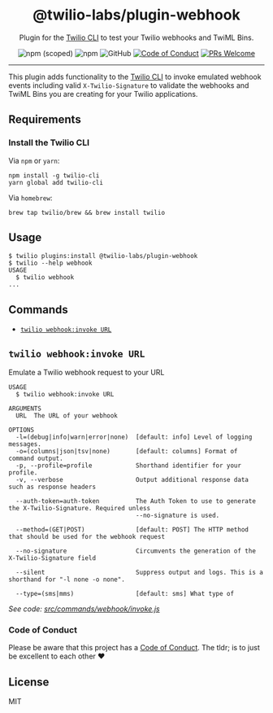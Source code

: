 <h1 align="center">@twilio-labs/plugin-webhook</h1>
<p align="center">Plugin for the <a href="https://github.com/twilio/twilio-cli">Twilio CLI</a> to test your Twilio webhooks and TwiML Bins.</p>
<p align="center">
<img alt="npm (scoped)" src="https://img.shields.io/npm/v/@twilio-labs/plugin-webhook.svg?style=flat-square"> <img alt="npm" src="https://img.shields.io/npm/dt/@twilio-labs/plugin-webhook.svg?style=flat-square"> <img alt="GitHub" src="https://img.shields.io/github/license/twilio-labs/plugin-serverless.svg?style=flat-square"> <a href="https://github.com/twilio-labs/.github/blob/main/CODE_OF_CONDUCT.md"><img alt="Code of Conduct" src="https://img.shields.io/badge/%F0%9F%92%96-Code%20of%20Conduct-blueviolet.svg?style=flat-square"></a> <a href="http://makeapullrequest.com"><img src="https://img.shields.io/badge/PRs-welcome-brightgreen.svg?style=flat-square" alt="PRs Welcome" /></a>
<hr>

This plugin adds functionality to the [Twilio CLI](https://github.com/twilio/twilio-cli) to invoke emulated webhook events including valid `X-Twilio-Signature` to validate the webhooks and TwiML Bins you are creating for your Twilio applications.

<!-- toc -->

<!-- tocstop -->

## Requirements

### Install the Twilio CLI

Via `npm` or `yarn`:

```sh-session
npm install -g twilio-cli
yarn global add twilio-cli
```

Via `homebrew`:

```sh-session
brew tap twilio/brew && brew install twilio
```

## Usage

```sh-session
$ twilio plugins:install @twilio-labs/plugin-webhook
$ twilio --help webhook
USAGE
  $ twilio webhook
...
```

## Commands

<!-- commands -->
* [`twilio webhook:invoke URL`](#twilio-webhookinvoke-url)

## `twilio webhook:invoke URL`

Emulate a Twilio webhook request to your URL

```
USAGE
  $ twilio webhook:invoke URL

ARGUMENTS
  URL  The URL of your webhook

OPTIONS
  -l=(debug|info|warn|error|none)  [default: info] Level of logging messages.
  -o=(columns|json|tsv|none)       [default: columns] Format of command output.
  -p, --profile=profile            Shorthand identifier for your profile.
  -v, --verbose                    Output additional response data such as response headers

  --auth-token=auth-token          The Auth Token to use to generate the X-Twilio-Signature. Required unless
                                   --no-signature is used.

  --method=(GET|POST)              [default: POST] The HTTP method that should be used for the webhook request

  --no-signature                   Circumvents the generation of the X-Twilio-Signature field

  --silent                         Suppress output and logs. This is a shorthand for "-l none -o none".

  --type=(sms|mms)                 [default: sms] What type of
```

_See code: [src/commands/webhook/invoke.js](https://github.com/twilio-labs/plugin-webhook/blob/v0.1.0/src/commands/webhook/invoke.js)_
<!-- commandsstop -->

### Code of Conduct

Please be aware that this project has a [Code of Conduct](https://github.com/twilio-labs/.github/blob/main/CODE_OF_CONDUCT.md). The tldr; is to just be excellent to each other ❤️

## License

MIT
